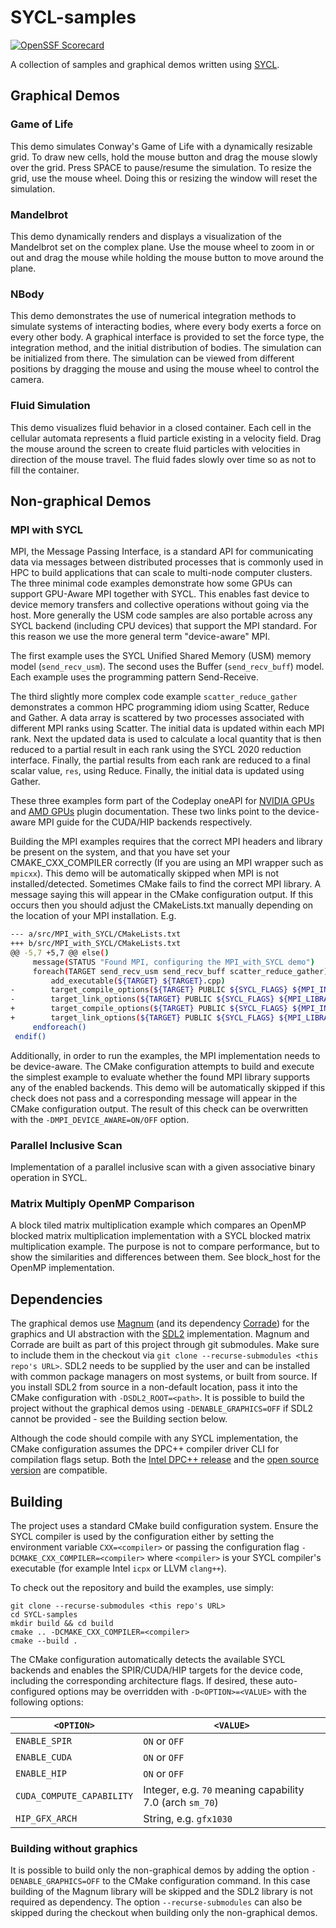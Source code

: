 # SYCL-samples

[![OpenSSF Scorecard](https://api.scorecard.dev/projects/github.com/codeplaysoftware/SYCL-samples/badge)](https://scorecard.dev/viewer/?uri=github.com/codeplaysoftware/SYCL-samples)

A collection of samples and graphical demos written using
[SYCL](https://www.khronos.org/sycl/).

## Graphical Demos
### Game of Life
This demo simulates Conway's Game of Life with a dynamically resizable grid.
To draw new cells, hold the mouse button and drag the mouse slowly over the
grid. Press SPACE to pause/resume the simulation. To resize the grid, use the
mouse wheel. Doing this or resizing the window will reset the simulation.

### Mandelbrot
This demo dynamically renders and displays a visualization of the Mandelbrot
set on the complex plane. Use the mouse wheel to zoom in or out and drag the
mouse while holding the mouse button to move around the plane.

### NBody
This demo demonstrates the use of numerical integration methods to simulate
systems of interacting bodies, where every body exerts a force on every other
body. A graphical interface is provided to set the force type, the integration
method, and the initial distribution of bodies. The simulation can be
initialized from there. The simulation can be viewed from different positions
by dragging the mouse and using the mouse wheel to control the camera.

### Fluid Simulation
This demo visualizes fluid behavior in a closed container. Each cell in the
cellular automata represents a fluid particle existing in a velocity field.
Drag the mouse around the screen to create fluid particles with velocities in
direction of the mouse travel. The fluid fades slowly over time so as not to fill
the container.

## Non-graphical Demos
### MPI with SYCL
MPI, the Message Passing Interface, is a standard API for communicating data
via messages between distributed processes that is commonly used in HPC to
build applications that can scale to multi-node computer clusters.
The three minimal code examples demonstrate how some GPUs can support
GPU-Aware MPI together with SYCL. This enables fast device to device memory
transfers and collective operations without going via the host.
More generally the USM code samples are also portable across any SYCL backend
(including CPU devices) that support the MPI standard. For this reason we
use the more general term "device-aware" MPI.

The first example uses the SYCL Unified Shared Memory (USM) memory model 
(`send_recv_usm`). The second uses the Buffer (`send_recv_buff`) model. Each
example uses the programming pattern Send-Receive.

The third slightly more complex code example `scatter_reduce_gather` demonstrates
a common HPC programming idiom using Scatter, Reduce and Gather. A data array is 
scattered by two processes associated with different MPI ranks using Scatter. The 
initial data is updated within each MPI rank. Next the updated data is used to 
calculate a local quantity that is then reduced to a partial result in each rank 
using the SYCL 2020 reduction interface. Finally, the partial results from each 
rank are reduced to a final scalar value, `res`, using Reduce. Finally, the 
initial data is updated using Gather.

These three examples form part of the Codeplay oneAPI for [NVIDIA GPUs](https://developer.codeplay.com/products/oneapi/nvidia/latest/guides/MPI-guide)
and [AMD GPUs](https://developer.codeplay.com/products/oneapi/amd/latest/guides/MPI-guide)
plugin documentation.
These two links point to the device-aware MPI guide for the CUDA/HIP backends
respectively.

Building the MPI examples requires that the correct
MPI headers and library be present on the system, and that you have set your
CMAKE_CXX_COMPILER correctly (If you are using an MPI wrapper such as `mpicxx`).
This demo will be automatically skipped when MPI is not installed/detected.
Sometimes CMake fails to find the correct MPI library. A message saying this
will appear in the CMake configuration output. If this occurs then you
should adjust the CMakeLists.txt manually depending on the location of your
MPI installation. E.g.

```bash
--- a/src/MPI_with_SYCL/CMakeLists.txt
+++ b/src/MPI_with_SYCL/CMakeLists.txt
@@ -5,7 +5,7 @@ else()
     message(STATUS "Found MPI, configuring the MPI_with_SYCL demo")
     foreach(TARGET send_recv_usm send_recv_buff scatter_reduce_gather)
         add_executable(${TARGET} ${TARGET}.cpp)
-        target_compile_options(${TARGET} PUBLIC ${SYCL_FLAGS} ${MPI_INCLUDE_DIRS})
-        target_link_options(${TARGET} PUBLIC ${SYCL_FLAGS} ${MPI_LIBRARIES})
+        target_compile_options(${TARGET} PUBLIC ${SYCL_FLAGS} ${MPI_INCLUDE_DIRS} -I/opt/cray/pe/mpich/8.1.25/ofi/cray/10.0/include/)
+        target_link_options(${TARGET} PUBLIC ${SYCL_FLAGS} ${MPI_LIBRARIES} -L/opt/cray/pe/mpich/8.1.25/ofi/cray/10.0/lib)
     endforeach()
 endif()
```

Additionally, in order to run the examples, the MPI implementation needs
to be device-aware. The CMake configuration attempts to build and execute the
simplest example to evaluate whether the found MPI library supports any of the
enabled backends. This demo will be automatically skipped if this check does not
pass and a corresponding message will appear in the CMake configuration output.
The result of this check can be overwritten with the `-DMPI_DEVICE_AWARE=ON/OFF`
option.

### Parallel Inclusive Scan
Implementation of a parallel inclusive scan with a given associative binary 
operation in SYCL.

### Matrix Multiply OpenMP Comparison
A block tiled matrix multiplication example which compares an OpenMP blocked 
matrix multiplication implementation with a SYCL blocked matrix multiplication 
example. The purpose is not to compare performance, but to show the 
similarities and differences between them. See block_host for the OpenMP 
implementation.

## Dependencies
The graphical demos use
[Magnum](https://doc.magnum.graphics/magnum/getting-started.html#getting-started-setup-install)
(and its dependency
[Corrade](https://doc.magnum.graphics/corrade/building-corrade.html#building-corrade-packages))
for the graphics and UI abstraction with the
[SDL2](https://wiki.libsdl.org/SDL2/Installation) implementation. Magnum and
Corrade are built as part of this project through git submodules. Make sure to
include them in the checkout via
`git clone --recurse-submodules <this repo's URL>`. SDL2 needs to be supplied by
the user and can be installed with common package managers on most systems, or
built from source. If you install SDL2 from source in a non-default location,
pass it into the CMake configuration with `-DSDL2_ROOT=<path>`. It is possible
to build the project without the graphical demos using `-DENABLE_GRAPHICS=OFF`
if SDL2 cannot be provided - see the Building section below.

Although the code should compile with any SYCL implementation, the CMake
configuration assumes the DPC++ compiler driver CLI for compilation flags setup.
Both the
[Intel DPC++ release](https://www.intel.com/content/www/us/en/developer/tools/oneapi/dpc-compiler.html)
and the [open source version](https://github.com/intel/llvm) are compatible.

## Building
The project uses a standard CMake build configuration system. Ensure the SYCL 
compiler is used by the configuration either by setting the
environment variable `CXX=<compiler>` or passing the configuration flag
`-DCMAKE_CXX_COMPILER=<compiler>` where `<compiler>` is your SYCL compiler's
executable (for example Intel `icpx` or LLVM `clang++`).

To check out the repository and build the examples, use simply:
```
git clone --recurse-submodules <this repo's URL>
cd SYCL-samples
mkdir build && cd build
cmake .. -DCMAKE_CXX_COMPILER=<compiler>
cmake --build .
```
The CMake configuration automatically detects the available SYCL backends and
enables the SPIR/CUDA/HIP targets for the device code, including the
corresponding architecture flags. If desired, these auto-configured options may
be overridden with `-D<OPTION>=<VALUE>` with the following options:

| `<OPTION>` | `<VALUE>` |
| ---------- | ---------- |
| `ENABLE_SPIR` | `ON` or `OFF` |
| `ENABLE_CUDA` | `ON` or `OFF` |
| `ENABLE_HIP` | `ON` or `OFF` |
| `CUDA_COMPUTE_CAPABILITY` | Integer, e.g. `70` meaning capability 7.0 (arch `sm_70`) |
| `HIP_GFX_ARCH` | String, e.g. `gfx1030` |

### Building without graphics
It is possible to build only the non-graphical demos by adding the option
`-DENABLE_GRAPHICS=OFF` to the CMake configuration command. In this case
building of the Magnum library will be skipped and the SDL2 library is not
required as dependency. The option `--recurse-submodules` can also be skipped
during the checkout when building only the non-graphical demos.
